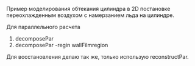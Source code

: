 Пример моделирования обтекания цилиндра в 2D постановке переохлажденным воздухом с 
намерзанием льда на цилиндре.

Для параллельного расчета 
1. decomposePar
2. decomposePar -regin wallFilmregion

Для восстановления делаю так же, только использую reconstructPar.


